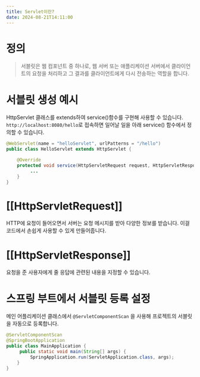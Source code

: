 ```yaml
---
title: Servlet이란?
date: 2024-08-21T14:11:00
---
```


# 정의

> 서블릿은 웹 컴포넌트 중 하나로, 웹 서버 또는 애플리케이션 서버에서 클라이언트의 요청을 처리하고 그 결과를 클라이언트에게 다시 전송하는 역할을 합니다.

# 서블릿 생성 예시

HttpServlet 클래스를 extends하여 service()함수를 구현해 사용할 수 있습니다.
`http://localhost:8080/hello`로 접속하면 일어날 일을 아래 service() 함수에서 정의할 수 있습니다.
```java
@WebServlet(name = "helloServlet", urlPatterns = "/hello")
public class HelloServlet extends HttpServlet {

	@Override
    protected void service(HttpServletRequest request, HttpServletResponse response) throws ServletException, IOException {
         ...
    }
}
```

# [[HttpServletRequest]]
HTTP에 요청이 들어오면서 서버는 요청 메시지를 받아 다양한 정보를 받습니다.
이걸 코드에서 손쉽게 사용할 수 있게 만들어줍니다.

# [[HttpServletResponse]]
요청을 준 사용자에게 줄 응답에 관련된 내용을 지정할 수 있습니다.

# 스프링 부트에서 서블릿 등록 설정

메인 어플리케이션 클래스에서 `@ServletComponentScan` 을 사용해 프로젝트의 서블릿을 자동으로 등록합니다.
```java
@ServletComponentScan
@SpringBootApplication
public class MainApplication {
     public static void main(String[] args) {
         SpringApplication.run(ServletApplication.class, args);
    }
}
```